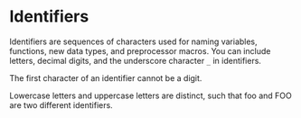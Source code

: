 # Identifiers

Identifiers are sequences of characters used for naming variables, functions, new data types, and preprocessor macros. You can include letters, decimal digits, and the underscore character `_` in identifiers.

The first character of an identifier cannot be a digit.

Lowercase letters and uppercase letters are distinct, such that foo and FOO are two different identifiers.

